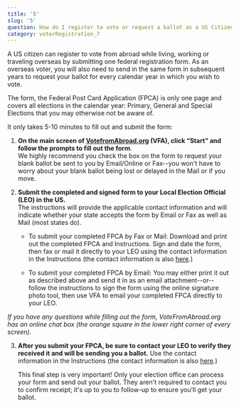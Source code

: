 ```yaml
---
title: '5'
slug: '5'
question: How do I register to vote or request a ballot as a US Citizen living abroad?
category: voterRegistration_7
---
```

A US citizen can register to vote from abroad while living, working or traveling overseas by submitting one federal registration form. As an overseas voter, you will also need to send in the same form in subsequent years to request your ballot for every calendar year in which you wish to vote. 

The form, the Federal Post Card Application (FPCA) is only one page and covers all elections in the calendar year: Primary, General and Special Elections that you may otherwise not be aware of. 

It only takes 5-10 minutes to fill out and submit the form: 

1. **On the main screen of [VotefromAbroad.org](https://www.votefromabroad.org) (VFA), click “Start” and follow the prompts to fill out the form**.  
   We highly recommend you check the box on the form to request your blank ballot be sent to you by Email/Online or Fax--you won't have to worry about your blank ballot being lost or delayed in the Mail or if you move.

2. **Submit the completed and signed form to your Local Election Official (LEO) in the US.**  
   The instructions will provide the applicable contact information and will indicate whether your state accepts the form by Email or Fax as well as Mail (most states do).

   * To submit your completed FPCA by Fax or Mail: Download and print out the completed FPCA and Instructions. Sign and date the form, then fax or mail it directly to your LEO using the contact information in the Instructions (the contact information is also [here](/states).)

   * To submit your completed FPCA by Email: You may either print it out as described above and send it in as an email attachment--or--follow the instructions to sign the form using the online signature photo tool, then use VFA to email your completed FPCA directly to your LEO.

_If you have any questions while filling out the form, VoteFromAbroad.org has an online chat box (the orange square in the lower right corner of every screen)._

3. **After you submit your FPCA, be sure to contact your LEO to verify they received it and will be sending you a ballot.** Use the contact information in the Instructions (the contact information is also [here](/states).) 

   This final step is very important! Only your election office can process your form and send out your ballot. They aren't required to contact you to confirm receipt; it's up to you to follow-up to ensure you'll get your ballot.
